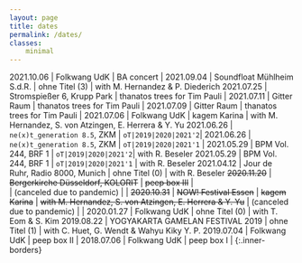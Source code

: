 ```yaml
---
layout: page
title: dates
permalink: /dates/
classes:
    minimal
---
```



2021.10.06  |  Folkwang UdK  | BA concert | 
2021.09.04  | Soundfloat Mühlheim S.d.R. | ohne Titel (3) | with M. Hernandez & P. Diederich
2021.07.25  | Stromspießer 6, Krupp Park | thanatos trees for Tim Pauli |
2021.07.11  |  Gitter Raum  | thanatos trees for Tim Pauli  |
2021.07.09  |  Gitter Raum  | thanatos trees for Tim Pauli  |
2021.07.06  |  Folkwang UdK  | kagem Karina  | with M. Hernandez, S. von Atzingen, E. Herrera & Y. Yu
2021.06.26  | `ne(x)t_generation 8.5`, ZKM | `oT|2019|2020|2021'2`|
2021.06.26  | `ne(x)t_generation 8.5`, ZKM | `oT|2019|2020|2021'1` |
2021.05.29  | BPM Vol. 244, BRF 1 | `oT|2019|2020|2021'2`| with R. Beseler
2021.05.29  | BPM Vol. 244, BRF 1 | `oT|2019|2020|2021'1` | with R. Beseler
2021.04.12  |  Jour de Ruhr, Radio 8000, Munich  | ohne Titel (0)  | with R. Beseler
~~2020.11.20~~ |  ~~Bergerkirche Düsseldorf, KOLORIT~~ | ~~peep box III~~ |  
 | (canceled due to pandemic) | |
~~2020.10.31~~ |  ~~NOW! Festival Essen~~ | ~~kagem Karina~~ | ~~with M. Hernandez, S. von Atzingen, E. Herrera & Y. Yu~~ 
 | (canceled due to pandemic) | |
2020.01.27  |  Folkwang UdK  | ohne Titel (0)      | with T. Eom & S. Kim
2019.08.22  |  YOGYAKARTA GAMELAN FESTIVAL 2019 | ohne Titel (1) | with C. Huet, G. Wendt & Wahyu Kiky Y. P.
2019.07.04  |  Folkwang UdK  | peep box II |
2018.07.06  |  Folkwang UdK  | peep box I |
{:.inner-borders}
